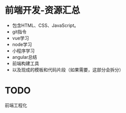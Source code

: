# 前端开发-资源汇总

-   包含HTML、CSS、JavaScript。
-   git指令
-   vue学习
-   node学习
-   小程序学习
-   angular总结
-   前端构建工具
-   以及现成的模板和代码片段（如果需要，这部分会拆分）

# TODO
前端工程化